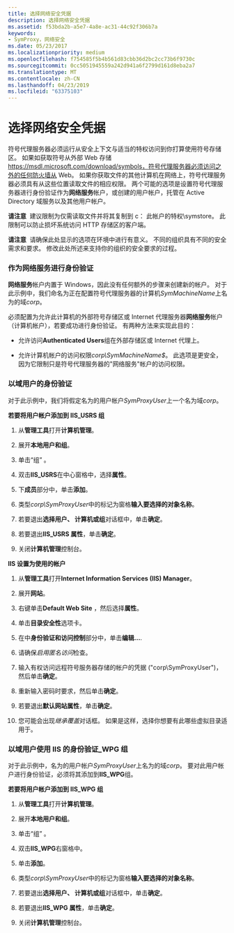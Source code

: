 ```yaml
---
title: 选择网络安全凭据
description: 选择网络安全凭据
ms.assetid: f53bda2b-a5e7-4a8e-ac31-44c92f306b7a
keywords:
- SymProxy，网络安全
ms.date: 05/23/2017
ms.localizationpriority: medium
ms.openlocfilehash: f754585f5b4b561d83cbb36d2bc2cc73b6f9730c
ms.sourcegitcommit: 0cc5051945559a242d941a6f2799d161d8eba2a7
ms.translationtype: MT
ms.contentlocale: zh-CN
ms.lasthandoff: 04/23/2019
ms.locfileid: "63375103"
---
```

# <a name="choosing-network-security-credentials"></a>选择网络安全凭据


符号代理服务器必须运行从安全上下文与适当的特权访问到你打算使用符号存储区。 如果如获取符号从外部 Web 存储 https://msdl.microsoft.com/download/symbols，符号代理服务器必须访问之外的任何防火墙从 Web。 如果你获取文件的其他计算机在网络上，符号代理服务器必须具有从这些位置读取文件的相应权限。 两个可能的选项是设置符号代理服务器进行身份验证作为**网络服务**帐户，或创建的用户帐户，托管在 Active Directory 域服务以及其他用户帐户。

**请注意**  建议限制为仅需读取文件并将其复制到 c： 此帐户的特权\\symstore。 此限制可以防止损坏系统访问 HTTP 存储区的客户端。

 

**请注意**  请确保此处显示的选项在环境中进行有意义。 不同的组织具有不同的安全需求和要求。 修改此处所述来支持你的组织的安全要求的过程。

 

### <a name="span-idauthenticateasanetworkservicespanspan-idauthenticateasanetworkservicespanauthenticate-as-a-network-service"></a><span id="authenticate_as_a_network_service"></span><span id="AUTHENTICATE_AS_A_NETWORK_SERVICE"></span>作为网络服务进行身份验证

**网络服务**帐户内置于 Windows，因此没有任何额外的步骤来创建新的帐户。 对于此示例中，我们命名为正在配置符号代理服务器的计算机*SymMachineName*上名为的域*corp*。

必须配置为允许此计算机的外部符号存储区或 Internet 代理服务器**网络服务**帐户 （计算机帐户），若要成功进行身份验证。 有两种方法来实现此目的：

-   允许访问**Authenticated Users**组在外部存储区或 Internet 代理上。

-   允许计算机帐户的访问权限*corp\\SymMachineName$*。 此选项是更安全，因为它限制只是符号代理服务器的"网络服务"帐户的访问权限。

### <a name="span-idauthenticateasadomainuserspanspan-idauthenticateasadomainuserspanspan-idauthenticateasadomainuserspanauthenticate-as-a-domain-user"></a><span id="Authenticate_as_a_Domain_User"></span><span id="authenticate_as_a_domain_user"></span><span id="AUTHENTICATE_AS_A_DOMAIN_USER"></span>以域用户的身份验证

对于此示例中，我们将假定名为的用户帐户*SymProxyUser*上一个名为域*corp*。

**若要将用户帐户添加到 IIS\_USRS 组**

1.  从**管理工具**打开**计算机管理**。

2.  展开**本地用户和组**。

3.  单击“组” 。

4.  双击**IIS\_USRS**在中心窗格中，选择**属性**。

5.  下**成员**部分中，单击**添加**。

6.  类型*corp\\SymProxyUser*中的标记为窗格**输入要选择的对象名称**。

7.  若要退出**选择用户、 计算机或组**对话框中，单击**确定**。

8.  若要退出**IIS\_USRS 属性**，单击**确定**。

9.  关闭**计算机管理**控制台。

**IIS 设置为使用的帐户**

1.  从**管理工具**打开**Internet Information Services (IIS) Manager**。

2.  展开**网站**。

3.  右键单击**Default Web Site** ，然后选择**属性**。

4.  单击**目录安全性**选项卡。

5.  在中**身份验证和访问控制**部分中，单击**编辑...**.

6.  请确保*启用匿名访问*检查。

7.  输入有权访问远程符号服务器存储的帐户的凭据 ("corp\\SymProxyUser")，然后单击**确定**。

8.  重新输入密码时要求，然后单击**确定**。

9.  若要退出**默认网站属性**，单击**确定**。

10. 您可能会出现*继承覆盖*对话框。 如果是这样，选择你想要有此哪些虚拟目录适用于。

### <a name="span-idauthenticateasadomainuserspanspan-idauthenticateasadomainuserspanauthenticate-as-a-domain-user-using-the-iiswpg-group"></a><span id="authenticate_as_a_domain_user"></span><span id="AUTHENTICATE_AS_A_DOMAIN_USER"></span>以域用户使用 IIS 的身份验证\_WPG 组

对于此示例中，名为的用户帐户*SymProxyUser*上名为的域*corp*。 要对此用户帐户进行身份验证，必须将其添加到**IIS\_WPG**组。

**若要将用户帐户添加到 IIS\_WPG 组**

1.  从**管理工具**打开**计算机管理**。

2.  展开**本地用户和组**。

3.  单击“组” 。

4.  双击**IIS\_WPG**右窗格中。

5.  单击**添加**。

6.  类型*corp\\SymProxyUser*中的标记为窗格**输入要选择的对象名称**。

7.  若要退出**选择用户、 计算机或组**对话框中，单击**确定**。

8.  若要退出**IIS\_WPG 属性**，单击**确定**。

9.  关闭**计算机管理**控制台。

 

 






